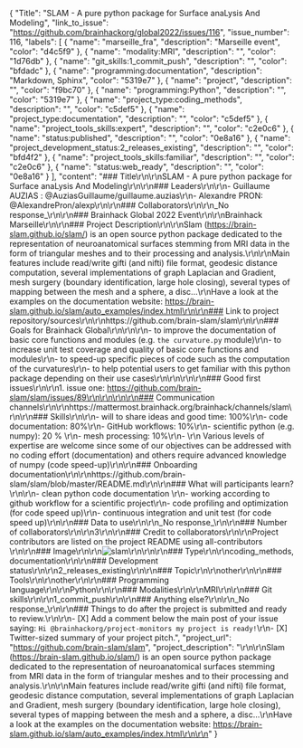 {
  "Title": "SLAM - A pure python package for Surface anaLysis And Modeling",
  "link_to_issue": "https://github.com/brainhackorg/global2022/issues/116",
  "issue_number": 116,
  "labels": [
    {
      "name": "marseille_fra",
      "description": "Marseille event",
      "color": "d4c5f9"
    },
    {
      "name": "modality:MRI",
      "description": "",
      "color": "1d76db"
    },
    {
      "name": "git_skills:1_commit_push",
      "description": "",
      "color": "bfdadc"
    },
    {
      "name": "programming:documentation",
      "description": "Markdown, Sphinx",
      "color": "5319e7"
    },
    {
      "name": "project",
      "description": "",
      "color": "f9bc70"
    },
    {
      "name": "programming:Python",
      "description": "",
      "color": "5319e7"
    },
    {
      "name": "project_type:coding_methods",
      "description": "",
      "color": "c5def5"
    },
    {
      "name": "project_type:documentation",
      "description": "",
      "color": "c5def5"
    },
    {
      "name": "project_tools_skills:expert",
      "description": "",
      "color": "c2e0c6"
    },
    {
      "name": "status:published",
      "description": "",
      "color": "0e8a16"
    },
    {
      "name": "project_development_status:2_releases_existing",
      "description": "",
      "color": "bfd4f2"
    },
    {
      "name": "project_tools_skills:familiar",
      "description": "",
      "color": "c2e0c6"
    },
    {
      "name": "status:web_ready",
      "description": "",
      "color": "0e8a16"
    }
  ],
  "content": "### Title\r\n\r\nSLAM - A pure python package for Surface anaLysis And Modeling\r\n\r\n### Leaders\r\n\r\n- Guillaume AUZIAS : @AuziasGuillaume/guillaume.auzias\r\n- Alexandre PRON: @AlexandrePron/alexp\r\n\r\n### Collaborators\r\n\r\n_No response_\r\n\r\n### Brainhack Global 2022 Event\r\n\r\nBrainhack Marseille\r\n\r\n### Project Description\r\n\r\nSlam (https://brain-slam.github.io/slam/) is an open source python package dedicated to the representation of neuroanatomical surfaces stemming from MRI data in the form of triangular meshes and to their processing and analysis.\r\n\r\nMain features include read/write gifti (and nifti) file format, geodesic distance computation, several implementations of graph Laplacian and Gradient, mesh surgery (boundary identification, large hole closing), several types of mapping between the mesh and a sphere, a disc...\r\nHave a look at the examples on the documentation website: https://brain-slam.github.io/slam/auto_examples/index.html\r\n\r\n### Link to project repository/sources\r\n\r\nhttps://github.com/brain-slam/slam\r\n\r\n### Goals for Brainhack Global\r\n\r\n\r\n- to improve the documentation of basic core functions and modules (e.g. ```the curvature.py``` module)\r\n- to increase unit test coverage and quality of basic core functions and modules\r\n- to  speed-up specific pieces of code such as the computation of the curvatures\r\n- to help potential users to get familiar with this python package depending on their use cases\r\n\r\n\r\n\r\n### Good first issues\r\n\r\n1. issue one: https://github.com/brain-slam/slam/issues/89\r\n\r\n\r\n\r\n### Communication channels\r\n\r\nhttps://mattermost.brainhack.org/brainhack/channels/slam\r\n\r\n### Skills\r\n\r\n-  will to share ideas and good time: 100%\r\n-  code documentation: 80%\r\n- GitHub workflows: 10%\r\n- scientific python (e.g. numpy): 20 % \r\n- mesh processing: 10%\r\n- \r\n Various levels of expertise are welcome since some of our objectives can be addressed with no coding effort (documentation) and others require advanced knowledge of numpy (code speed-up)\r\n\r\n### Onboarding documentation\r\n\r\nhttps://github.com/brain-slam/slam/blob/master/README.md\r\n\r\n### What will participants learn?\r\n\r\n- clean python code documentation \r\n- working according to github workflow for a scientific project\r\n- code profiling and optimization (for code speed up)\r\n- continuous integration and unit test (for code speed up)\r\n\r\n### Data to use\r\n\r\n_No response_\r\n\r\n### Number of collaborators\r\n\r\n3\r\n\r\n### Credit to collaborators\r\n\r\nProject contributors are listed on the project README using all-contributors \r\n\r\n### Image\r\n\r\n![slam](https://user-images.githubusercontent.com/45215023/200366131-7edb0adc-d2c5-4f24-9bd2-d11f26bad065.png)\r\n\r\n\r\n### Type\r\n\r\ncoding_methods, documentation\r\n\r\n### Development status\r\n\r\n2_releases_existing\r\n\r\n### Topic\r\n\r\nother\r\n\r\n### Tools\r\n\r\nother\r\n\r\n### Programming language\r\n\r\nPython\r\n\r\n### Modalities\r\n\r\nMRI\r\n\r\n### Git skills\r\n\r\n1_commit_push\r\n\r\n### Anything else?\r\n\r\n_No response_\r\n\r\n### Things to do after the project is submitted and ready to review.\r\n\r\n- [X] Add a comment below the main post of your issue saying: `Hi @brainhackorg/project-monitors my project is ready!`\r\n- [X] Twitter-sized summary of your project pitch.",
  "project_url": "https://github.com/brain-slam/slam",
  "project_description": "\r\n\r\nSlam (https://brain-slam.github.io/slam/) is an open source python package dedicated to the representation of neuroanatomical surfaces stemming from MRI data in the form of triangular meshes and to their processing and analysis.\r\n\r\nMain features include read/write gifti (and nifti) file format, geodesic distance computation, several implementations of graph Laplacian and Gradient, mesh surgery (boundary identification, large hole closing), several types of mapping between the mesh and a sphere, a disc...\r\nHave a look at the examples on the documentation website: https://brain-slam.github.io/slam/auto_examples/index.html\r\n\r\n"
}
